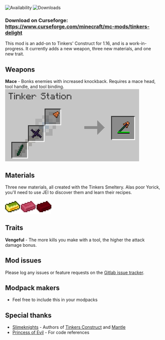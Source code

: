 ![Availability](http://cf.way2muchnoise.eu/versions/490440.svg) ![Downloads](http://cf.way2muchnoise.eu/full_490440_downloads.svg)

### Download on Curseforge: https://www.curseforge.com/minecraft/mc-mods/tinkers-delight

This mod is an add-on to Tinkers' Construct for 1.16, and is a work-in-progress. It currently adds a new weapon, three new materials, and one new trait.

## Weapons
**Mace** - Bonks enemies with increased knockback. Requires a mace head, tool handle, and tool binding.
![Mace recipe](web/images/mace-recipe.png "Mace recipe")

## Materials
Three new materials, all created with the Tinkers Smeltery. Alas poor Yorick, you'll need to use JEI to discover them and learn their recipes.

![Ingots](web/images/ingots.png "Ingots")

## Traits
**Vengeful** - The more kills you make with a tool, the higher the attack damage bonus.

## Mod issues
Please log any issues or feature requests on the [Gitlab issue tracker](https://gitlab.com/chirptheboy/tinkers-delight/-/issues).

## Modpack makers
- Feel free to include this in your modpacks

## Special thanks
- [Slimeknights](https://github.com/SlimeKnights/) - Authors of [Tinkers Construct](https://www.curseforge.com/minecraft/mc-mods/tinkers-construct) and [Mantle](https://www.curseforge.com/minecraft/mc-mods/mantle)
- [Princess of Evil](https://www.curseforge.com/members/princessofevil/projects) - For code references